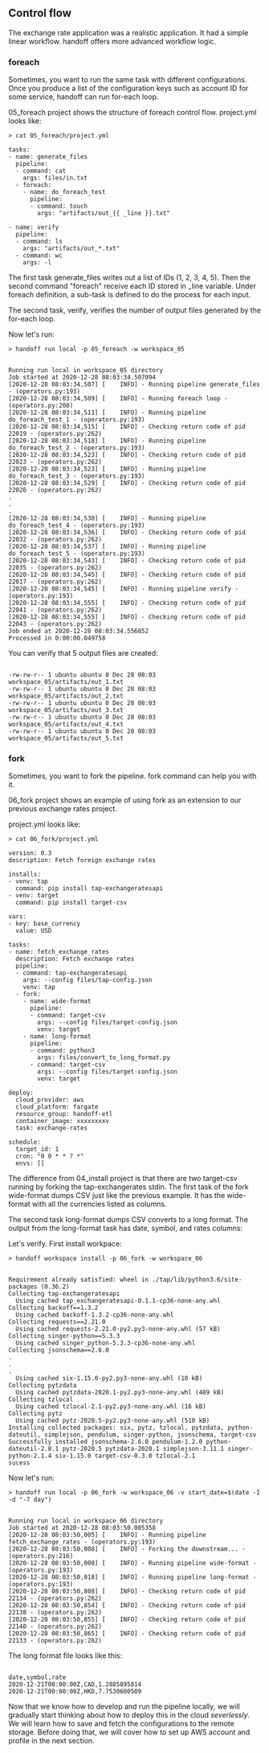 ## Control flow

The exchange rate application was a realistic application. It had a simple
linear workflow. handoff offers more advanced workflow logic.


### foreach

Sometimes, you want to run the same task with different configurations.
Once you produce a list of the configuration keys such as account ID for
some service, handoff can run for-each loop.

05_foreach project shows the structure of foreach control flow.
project.yml looks like:

```shell
> cat 05_foreach/project.yml
```

```shell
tasks:
- name: generate_files
  pipeline:
  - command: cat
    args: files/in.txt
  - foreach:
    - name: do_foreach_test
      pipeline:
      - command: touch
        args: "artifacts/out_{{ _line }}.txt"

- name: verify
  pipeline:
  - command: ls
    args: "artifacts/out_*.txt"
  - command: wc
    args: -l

```


The first task generate_files writes out a list of IDs (1, 2, 3, 4, 5).
Then the second command "foreach" receive each ID stored in _line variable.
Under foreach definition, a sub-task is defined to do the process for each
input.

The second task, verify, verifies the number of output files generated by
the for-each loop.

Now let's run:

```shell
> handoff run local -p 05_foreach -w workspace_05
```
```shell

Running run local in workspace_05 directory
Job started at 2020-12-28 08:03:34.507094
[2020-12-28 08:03:34,507] [    INFO] - Running pipeline generate_files - (operators.py:193)
[2020-12-28 08:03:34,509] [    INFO] - Running foreach loop - (operators.py:208)
[2020-12-28 08:03:34,511] [    INFO] - Running pipeline do_foreach_test_1 - (operators.py:193)
[2020-12-28 08:03:34,515] [    INFO] - Checking return code of pid 22019 - (operators.py:262)
[2020-12-28 08:03:34,518] [    INFO] - Running pipeline do_foreach_test_2 - (operators.py:193)
[2020-12-28 08:03:34,523] [    INFO] - Checking return code of pid 22023 - (operators.py:262)
[2020-12-28 08:03:34,523] [    INFO] - Running pipeline do_foreach_test_3 - (operators.py:193)
[2020-12-28 08:03:34,529] [    INFO] - Checking return code of pid 22026 - (operators.py:262)
.
.
.
[2020-12-28 08:03:34,530] [    INFO] - Running pipeline do_foreach_test_4 - (operators.py:193)
[2020-12-28 08:03:34,536] [    INFO] - Checking return code of pid 22032 - (operators.py:262)
[2020-12-28 08:03:34,537] [    INFO] - Running pipeline do_foreach_test_5 - (operators.py:193)
[2020-12-28 08:03:34,543] [    INFO] - Checking return code of pid 22035 - (operators.py:262)
[2020-12-28 08:03:34,545] [    INFO] - Checking return code of pid 22017 - (operators.py:262)
[2020-12-28 08:03:34,545] [    INFO] - Running pipeline verify - (operators.py:193)
[2020-12-28 08:03:34,555] [    INFO] - Checking return code of pid 22041 - (operators.py:262)
[2020-12-28 08:03:34,555] [    INFO] - Checking return code of pid 22043 - (operators.py:262)
Job ended at 2020-12-28 08:03:34.556852
Processed in 0:00:00.049758
```


You can verify that 5 output files are created:

```shell

-rw-rw-r-- 1 ubuntu ubuntu 0 Dec 28 08:03 workspace_05/artifacts/out_1.txt
-rw-rw-r-- 1 ubuntu ubuntu 0 Dec 28 08:03 workspace_05/artifacts/out_2.txt
-rw-rw-r-- 1 ubuntu ubuntu 0 Dec 28 08:03 workspace_05/artifacts/out_3.txt
-rw-rw-r-- 1 ubuntu ubuntu 0 Dec 28 08:03 workspace_05/artifacts/out_4.txt
-rw-rw-r-- 1 ubuntu ubuntu 0 Dec 28 08:03 workspace_05/artifacts/out_5.txt
```

### fork

Sometimes, you want to fork the pipeline. fork command can help you with it.

06_fork project shows an example of using fork as an extension to our previous
exchange rates project.

project.yml looks like:


```shell
> cat 06_fork/project.yml
```

```shell
version: 0.3
description: Fetch foreign exchange rates

installs:
- venv: tap
  command: pip install tap-exchangeratesapi
- venv: target
  command: pip install target-csv

vars:
- key: base_currency
  value: USD

tasks:
- name: fetch_exchange_rates
  description: Fetch exchange rates
  pipeline:
  - command: tap-exchangeratesapi
    args: --config files/tap-config.json
    venv: tap
  - fork:
    - name: wide-format
      pipeline:
      - command: target-csv
        args: --config files/target-config.json
        venv: target
    - name: long-format
      pipeline:
      - command: python3
        args: files/convert_to_long_format.py
      - command: target-csv
        args: --config files/target-config.json
        venv: target

deploy:
  cloud_provider: aws
  cloud_platform: fargate
  resource_group: handoff-etl
  container_image: xxxxxxxxv
  task: exchange-rates

schedule:
  target_id: 1
  cron: "0 0 * * ? *"
  envs: []

```


The difference from 04_install project is that there are two target-csv
running by forking the tap-exchangerates stdin. The first task of the fork
wide-format dumps CSV just like the previous example. It has the wide-format
with all the currencies listed as columns.

The second task long-format dumps CSV converts to a long format. The output
from the long-format task has date, symbol, and rates columns:

Let's verify. First install workpace:

```shell
> handoff workspace install -p 06_fork -w workspace_06
```
```shell

Requirement already satisfied: wheel in ./tap/lib/python3.6/site-packages (0.36.2)
Collecting tap-exchangeratesapi
  Using cached tap_exchangeratesapi-0.1.1-cp36-none-any.whl
Collecting backoff==1.3.2
  Using cached backoff-1.3.2-cp36-none-any.whl
Collecting requests==2.21.0
  Using cached requests-2.21.0-py2.py3-none-any.whl (57 kB)
Collecting singer-python==5.3.3
  Using cached singer_python-5.3.3-cp36-none-any.whl
Collecting jsonschema==2.6.0
.
.
.
  Using cached six-1.15.0-py2.py3-none-any.whl (10 kB)
Collecting pytzdata
  Using cached pytzdata-2020.1-py2.py3-none-any.whl (489 kB)
Collecting tzlocal
  Using cached tzlocal-2.1-py2.py3-none-any.whl (16 kB)
Collecting pytz
  Using cached pytz-2020.5-py2.py3-none-any.whl (510 kB)
Installing collected packages: six, pytz, tzlocal, pytzdata, python-dateutil, simplejson, pendulum, singer-python, jsonschema, target-csv
Successfully installed jsonschema-2.6.0 pendulum-1.2.0 python-dateutil-2.8.1 pytz-2020.5 pytzdata-2020.1 simplejson-3.11.1 singer-python-2.1.4 six-1.15.0 target-csv-0.3.0 tzlocal-2.1
sucess
```

Now let's run:

```shell
> handoff run local -p 06_fork -w workspace_06 -v start_date=$(date -I -d "-7 day")
```
```shell

Running run local in workspace_06 directory
Job started at 2020-12-28 08:03:50.005358
[2020-12-28 08:03:50,005] [    INFO] - Running pipeline fetch_exchange_rates - (operators.py:193)
[2020-12-28 08:03:50,008] [    INFO] - Forking the downstream... - (operators.py:216)
[2020-12-28 08:03:50,008] [    INFO] - Running pipeline wide-format - (operators.py:193)
[2020-12-28 08:03:50,018] [    INFO] - Running pipeline long-format - (operators.py:193)
[2020-12-28 08:03:50,808] [    INFO] - Checking return code of pid 22134 - (operators.py:262)
[2020-12-28 08:03:50,854] [    INFO] - Checking return code of pid 22138 - (operators.py:262)
[2020-12-28 08:03:50,855] [    INFO] - Checking return code of pid 22140 - (operators.py:262)
[2020-12-28 08:03:50,865] [    INFO] - Checking return code of pid 22133 - (operators.py:262)
```

The long format file looks like this:

```shell

date,symbol,rate
2020-12-21T00:00:00Z,CAD,1.2885895014
2020-12-21T00:00:00Z,HKD,7.7530600509
```


Now that we know how to develop and run the pipeline locally, we will gradually
start thinking about how to deploy this in the cloud *severlessly*.
We will learn how to save and fetch the configurations to the remote storage.
Before doing that, we will cover how to set up AWS account and profile in the
next section.

